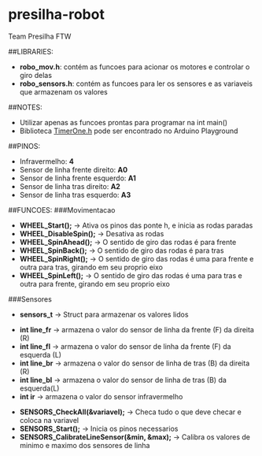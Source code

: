 # presilha-robot
Team Presilha FTW

##LIBRARIES:
- **robo_mov.h**: contém as funcoes para acionar os motores e controlar o giro delas
- **robo_sensors.h**: contém as funcoes para ler os sensores e as variaveis que armazenam os valores

##NOTES:
- Utilizar apenas as funcoes prontas para programar na int main()
- Biblioteca [TimerOne.h](http://playground.arduino.cc/Code/Timer1) pode ser encontrado no Arduino Playground

##PINOS:
- Infravermelho: **4**
- Sensor de linha frente direito: **A0**
- Sensor de linha frente esquerdo: **A1**
- Sensor de linha tras direito: **A2**
- Sensor de linha tras esquerdo: **A3**

##FUNCOES:
###Movimentacao
>
- **WHEEL_Start();** -> Ativa os pinos das ponte h, e inicia as rodas paradas
- **WHEEL_DisableSpin();** -> Desativa as rodas
- **WHEEL_SpinAhead();** -> O sentido de giro das rodas é para frente
- **WHEEL_SpinBack();** -> O sentido de giro das rodas é para tras
- **WHEEL_SpinRight();** -> O sentido de giro das rodas é uma para frente e outra para tras, girando em seu proprio eixo
- **WHEEL_SpinLeft();** -> O sentido de giro das rodas é uma para tras e outra para frente, girando em seu proprio eixo

###Sensores
>
- **sensors_t** -> Struct para armazenar os valores lidos

>>
- **int line_fr** -> armazena o valor do sensor de linha da frente (F) da direita (R)
- **int line_fl** -> armazena o valor do sensor de linha da frente (F) da esquerda (L)
- **int line_br** -> armazena o valor do sensor de linha de tras (B) da direita (R)
- **int line_bl** -> armazena o valor do sensor de linha de tras (B) da esquerda(L)
- **int ir** -> armazena o valor do sensor infravermelho

>
- **SENSORS_CheckAll(&variavel);** -> Checa tudo o que deve checar e coloca na variavel
- **SENSORS_Start();** -> Inicia os pinos necessarios
- **SENSORS_CalibrateLineSensor(&min, &max);** -> Calibra os valores de minimo e maximo dos sensores de linha

